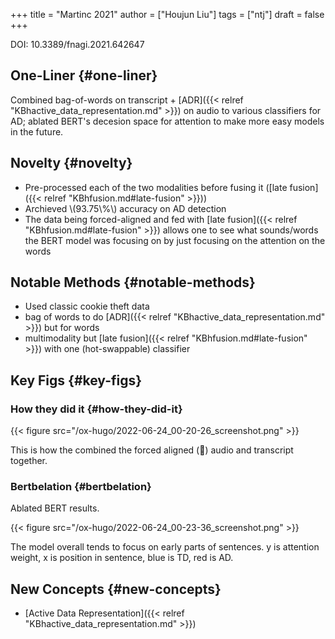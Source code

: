 +++
title = "Martinc 2021"
author = ["Houjun Liu"]
tags = ["ntj"]
draft = false
+++

DOI: 10.3389/fnagi.2021.642647


## One-Liner {#one-liner}

Combined bag-of-words on transcript + [ADR]({{< relref "KBhactive_data_representation.md" >}}) on audio to various classifiers for AD; ablated BERT's decesion space for attention to make more easy models in the future.


## Novelty {#novelty}

-   Pre-processed each of the two modalities before fusing it ([late fusion]({{< relref "KBhfusion.md#late-fusion" >}}))
-   Archieved \\(93.75\\%\\) accuracy on AD detection
-   The data being forced-aligned and fed with [late fusion]({{< relref "KBhfusion.md#late-fusion" >}}) allows one to see what sounds/words the BERT model was focusing on by just focusing on the attention on the words


## Notable Methods {#notable-methods}

-   Used classic cookie theft data
-   bag of words to do [ADR]({{< relref "KBhactive_data_representation.md" >}}) but for words
-   multimodality but [late fusion]({{< relref "KBhfusion.md#late-fusion" >}}) with one (hot-swappable) classifier


## Key Figs {#key-figs}


### How they did it {#how-they-did-it}

{{< figure src="/ox-hugo/2022-06-24_00-20-26_screenshot.png" >}}

This is how the combined the forced aligned (:tada:) audio and transcript together.


### Bertbelation {#bertbelation}

Ablated BERT results.

{{< figure src="/ox-hugo/2022-06-24_00-23-36_screenshot.png" >}}

The model overall tends to focus on early parts of sentences. y is attention weight, x is position in sentence, blue is TD, red is AD.


## New Concepts {#new-concepts}

-   [Active Data Representation]({{< relref "KBhactive_data_representation.md" >}})